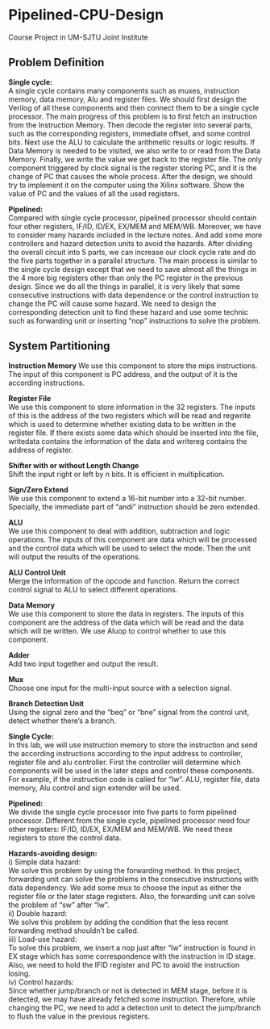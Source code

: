 # Pipelined-CPU-Design
Course Project in UM-SJTU Joint Institute

## Problem Definition
**Single cycle:**   
A single cycle contains many components such as muxes, instruction memory, data memory, Alu and register files. We should first design the Verilog of all these components and then connect them to be a single cycle processor. The main progress of this problem is to first fetch an instruction from the Instruction Memory. Then decode the register into several parts, such as the corresponding registers, immediate offset, and some control bits. Next use the ALU to calculate the arithmetic results or logic results. If Data Memory is needed to be visited, we also write to or read from the Data Memory. Finally, we write the value we get back to the register file. The only component triggered by clock signal is the register storing PC, and it is the change of PC that causes the whole process. After the design, we should try to implement it on the computer using the Xilinx software. Show the value of PC and the values of all the used registers.   

**Pipelined:**  
Compared with single cycle processor, pipelined processor should contain four other registers, IF/ID, ID/EX, EX/MEM and MEM/WB. Moreover, we have to consider many hazards included in the lecture notes. And add some more controllers and hazard detection units to avoid the hazards. After dividing the overall circuit into 5 parts, we can increase our clock cycle rate and do the five parts together in a parallel structure. The main process is similar to the single cycle design except that we need to save almost all the things in the 4 more big registers other than only the PC register in the previous design. Since we do all the things in parallel, it is very likely that some consecutive instructions with data dependence or the control instruction to change the PC will cause some hazard. We need to design the corresponding detection unit to find these hazard and use some technic such as forwarding unit or inserting “nop” instructions to solve the problem.   
## System Partitioning 
**Instruction Memory**
We use this component to store the mips instructions. The input of this component is PC address, and the output of it is the according instructions.

**Register File**  
We use this component to store information in the 32 registers. The inputs of this is the address of the two registers which will be read and regwrite which is used to determine whether existing data to be written in the register file. If there exists some data which should be inserted into the file, writedata contains the information of the data and writereg contains the address of register.

**Shifter with or without Length Change**  
Shift the input right or left by n bits. It is efficient in multiplication. 

**Sign/Zero Extend**   
We use this component to extend a 16-bit number into a 32-bit number. Specially, the immediate part of “andi” instruction should be zero extended. 

**ALU**  
We use this component to deal with addition, subtraction and logic operations. The inputs of this component are data which will be processed and the control data which will be used to select the mode. Then the unit will output the results of the operations. 

**ALU Control Unit**   
Merge the information of the opcode and function. Return the correct control signal to ALU to select different operations. 

**Data Memory**  
We use this component to store the data in registers. The inputs of this component are the address of the data which will be read and the data which will be written. We use Aluop to control whether to use this component.

**Adder**  
Add two input together and output the result. 

**Mux**  
Choose one input for the multi-input source with a selection signal. 

**Branch Detection Unit**  
Using the signal zero and the “beq” or “bne” signal from the control unit, detect whether there’s a branch. 

**Single Cycle:**  
In this lab, we will use instruction memory to store the instruction and send the according instructions according to the input address to controller, register file and alu controller. First the controller will determine which components will be used in the later steps and control these components. For example, if the instruction code is called for “lw”. ALU, register file, data memory, Alu control and sign extender will be used.

**Pipelined:**  
We divide the single cycle processor into five parts to form pipelined processor. Different from the single cycle, pipelined processor need four other registers: IF/ID, ID/EX, EX/MEM and MEM/WB. We need these registers to store the control data.

**Hazards-avoiding design:**  
i)	Simple data hazard:   
We solve this problem by using the forwarding method. In this project, forwarding unit can solve the problems in the consecutive instructions with data dependency. We add some mux to choose the input as either the register file or the later stage registers. Also, the forwarding unit can solve the problem of “sw” after “lw”.    
ii)	Double hazard:  
We solve this problem by adding the condition that the less recent forwarding method shouldn’t be called.     
iii)	Load-use hazard:  
To solve this problem, we insert a nop just after “lw” instruction is found in EX stage which has some correspondence with the instruction in ID stage. Also, we need to hold the IFID register and PC to avoid the instruction losing.   
iv)	Control hazards:   
Since whether jump/branch or not is detected in MEM stage, before it is detected, we may have already fetched some instruction. Therefore, while changing the PC, we need to add a detection unit to detect the jump/branch to flush the value in the previous registers.    
